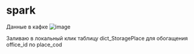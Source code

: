 # spark

Данные в кафке
![image](https://github.com/user-attachments/assets/291de304-616f-4db1-9f07-6a894cb88da1)

Заливаю в локальный клик таблицу dict_StoragePlace для обогащения office_id по place_cod
